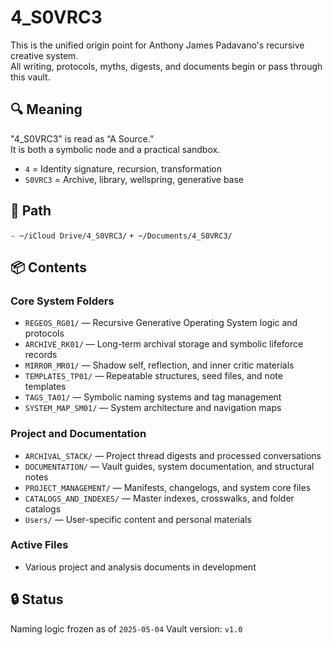# 4_S0VRC3

This is the unified origin point for Anthony James Padavano's recursive creative system.  
All writing, protocols, myths, digests, and documents begin or pass through this vault.

## 🔍 Meaning
"4_S0VRC3" is read as “A Source.”  
It is both a symbolic node and a practical sandbox.

- `4` = Identity signature, recursion, transformation
- `S0VRC3` = Archive, library, wellspring, generative base

## 📍 Path
`- ~/iCloud Drive/4_S0VRC3/`
`+ ~/Documents/4_S0VRC3/`

## 📦 Contents

### Core System Folders
- `REGEOS_RG01/` — Recursive Generative Operating System logic and protocols
- `ARCHIVE_RK01/` — Long-term archival storage and symbolic lifeforce records  
- `MIRROR_MR01/` — Shadow self, reflection, and inner critic materials
- `TEMPLATES_TP01/` — Repeatable structures, seed files, and note templates
- `TAGS_TA01/` — Symbolic naming systems and tag management
- `SYSTEM_MAP_SM01/` — System architecture and navigation maps

### Project and Documentation
- `ARCHIVAL_STACK/` — Project thread digests and processed conversations
- `DOCUMENTATION/` — Vault guides, system documentation, and structural notes
- `PROJECT_MANAGEMENT/` — Manifests, changelogs, and system core files  
- `CATALOGS_AND_INDEXES/` — Master indexes, crosswalks, and folder catalogs
- `Users/` — User-specific content and personal materials

### Active Files
- Various project and analysis documents in development

## 🔒 Status
Naming logic frozen as of `2025-05-04`
Vault version: `v1.0`
